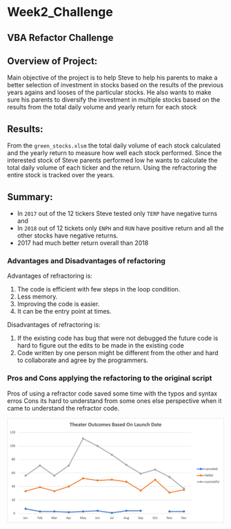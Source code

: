 # Week2_Challenge
## VBA Refactor Challenge  

## Overview of Project:
  Main objective of the project is to help Steve to help his parents to make a better selection of investment in stocks based on the results of the previous years agains and looses of the particular stocks. He also wants to make sure his parents to diversify the investment in multiple stocks based on the results from the total daily volume and yearly return for each stock


## Results:
  From the `green_stocks.xlsm` the total daily volume of each stock calculated and the yearly return to measure how well each stock performed.
Since the interested stock of Steve parents performed low he wants to calculate the total daily volume of each ticker and the return.
Using the refractoring the entire stock is tracked over the years.



## Summary:

- In `2017` out of the 12 tickers Steve tested only `TERP` have negative turns and 
- In `2018` out of 12 tickets only `ENPH` and `RUN` have positive return and all the other stocks have negative returns.
- 2017 had much better return overall than 2018


### Advantages and Disadvantages of refactoring
  Advantages of refractoring is:
1. The code is efficient with few steps in the loop condition.
2. Less memory.
3. Improving the code is easier. 
4.  It can be the entry point at times.

  Disadvantages of refractoring is:
1. If the existing code has bug that were not debugged the future code is hard to figure out the edits to be made in the existing code
2. Code written by one person might be different from the other and hard to collaborate and agree by the programmers.

### Pros and Cons applying the refactoring to the original script 
Pros of using a refractor code saved some time with the typos and syntax erros 
Cons its hard to understand from some ones else perspective when it came to understand the refractor code.





![Theater_Outcomes_vs_Launch.png](https://github.com/klkanchi/week1Challenge/blob/main/Theater_Outcomes_vs_Launch.png)


